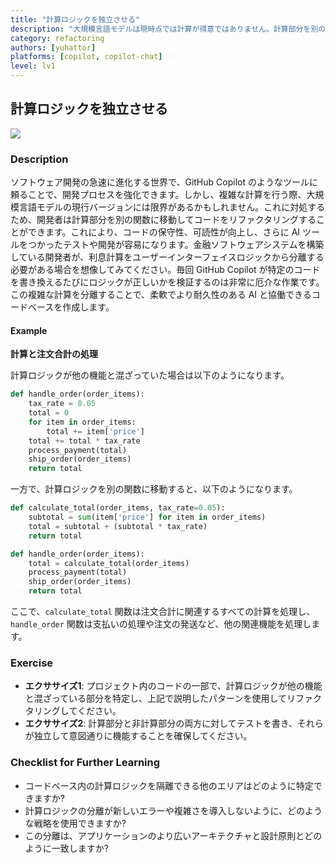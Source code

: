 ```yaml
---
title: "計算ロジックを独立させる"
description: "大規模言語モデルは現時点では計算が得意ではありません。計算部分を別の関数に移動することで、開発と保守が容易になります。"
category: refactoring
authors: [yuhattor]
platforms: [copilot, copilot-chat]
level: lv1
---
```


## 計算ロジックを独立させる

[<img src="https://img.shields.io/badge/Lv1-Early_Stage_Pattern-blue">](https://github.com/orgs/AI-Native-Development/projects/1/)

### Description

ソフトウェア開発の急速に進化する世界で、GitHub Copilot のようなツールに頼ることで、開発プロセスを強化できます。しかし、複雑な計算を行う際、大規模言語モデルの現行バージョンには限界があるかもしれません。これに対処するため、開発者は計算部分を別の関数に移動してコードをリファクタリングすることができます。これにより、コードの保守性、可読性が向上し、さらに AI ツールをつかったテストや開発が容易になります。金融ソフトウェアシステムを構築している開発者が、利息計算をユーザーインターフェイスロジックから分離する必要がある場合を想像してみてください。毎回 GitHub Copilot が特定のコードを書き換えるたびにロジックが正しいかを検証するのは非常に厄介な作業です。この複雑な計算を分離することで、柔軟でより耐久性のある AI と協働できるコードベースを作成します。

#### Example

**計算と注文合計の処理**

計算ロジックが他の機能と混ざっていた場合は以下のようになります。

```python
def handle_order(order_items):
    tax_rate = 0.05
    total = 0
    for item in order_items:
        total += item['price']
    total += total * tax_rate
    process_payment(total)
    ship_order(order_items)
    return total
```

一方で、計算ロジックを別の関数に移動すると、以下のようになります。

```python
def calculate_total(order_items, tax_rate=0.05):
    subtotal = sum(item['price'] for item in order_items)
    total = subtotal + (subtotal * tax_rate)
    return total

def handle_order(order_items):
    total = calculate_total(order_items)
    process_payment(total)
    ship_order(order_items)
    return total
```

ここで、`calculate_total` 関数は注文合計に関連するすべての計算を処理し、`handle_order` 関数は支払いの処理や注文の発送など、他の関連機能を処理します。

### Exercise

- **エクササイズ1**: プロジェクト内のコードの一部で、計算ロジックが他の機能と混ざっている部分を特定し、上記で説明したパターンを使用してリファクタリングしてください。
- **エクササイズ2**: 計算部分と非計算部分の両方に対してテストを書き、それらが独立して意図通りに機能することを確保してください。

### Checklist for Further Learning

- コードベース内の計算ロジックを隔離できる他のエリアはどのように特定できますか?
- 計算ロジックの分離が新しいエラーや複雑さを導入しないように、どのような戦略を使用できますか?
- この分離は、アプリケーションのより広いアーキテクチャと設計原則とどのように一致しますか?
